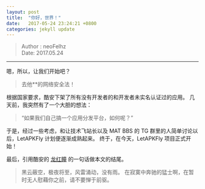 ```yaml
---
layout: post
title:  "你好，世界！"
date:   2017-05-24 23:24:21 +0800
categories: jekyll update
---
```


> Author : neoFelhz  
Date: 2017.05.24  

-----

嗯，所以，让我们开始吧？

> 去他**的网络安全法！

根据国家要求，酷安下架了所有没有开发者的和开发者未实名认证过的应用。
几天前，我突然有了一个大胆的想法：

> “如果我们自己搞一个应用分发平台，如何呢？”

于是，经过一些考虑，和让技术飞站长以及 MAT BBS 的 TG 群里的人简单讨论以后，LetAPKFly 计划便逐渐成熟起来。
终于，在今天，LetAPKFly 项目正式开始！

最后，引用酷安的 [龙红瞳](http://www.coolapk.com/u/532521) 的一句话做本文的结尾。

> 黑云蔽空，极夜将至，风雷涌动，没有雨。
> 在寂寞中奔驰的猛士啊，在暂时无人慰藉你之前，请不要惮于前驱。